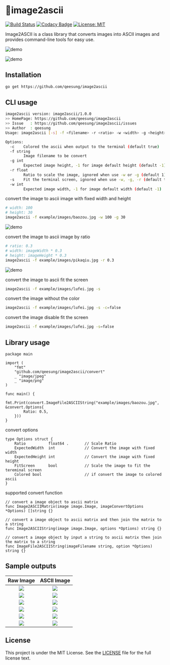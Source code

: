 # :foggy:image2ascii

[![Build Status](https://travis-ci.org/qeesung/image2ascii.svg?branch=master)](https://travis-ci.org/qeesung/image2ascii)
[![Codacy Badge](https://api.codacy.com/project/badge/Grade/71a3059b49274dde9d81d58cedd80962)](https://app.codacy.com/app/qeesung/image2ascii?utm_source=github.com&utm_medium=referral&utm_content=qeesung/image2ascii&utm_campaign=Badge_Grade_Dashboard)
[![License: MIT](https://img.shields.io/badge/License-MIT-yellow.svg)](https://opensource.org/licenses/MIT)

Image2ASCII is a class library that converts images into ASCII images and provides command-line tools for easy use.

![demo](https://github.com/qeesung/image2ascii/blob/master/example/images/lufei.gif?raw=true)


![demo](https://github.com/qeesung/image2ascii/blob/master/example/images/baozou.gif?raw=true)


## Installation

```bash
go get https://github.com/qeesung/image2ascii
```

## CLI usage

```bash
image2ascii version: image2ascii/1.0.0
>> HomePage: https://github.com/qeesung/image2ascii
>> Issue   : https://github.com/qeesung/image2ascii/issues
>> Author  : qeesung
Usage: image2ascii [-s] -f <filename> -r <ratio> -w <width> -g <height>

Options:
  -c    Colored the ascii when output to the terminal (default true)
  -f string
        Image filename to be convert
  -g int
        Expected image height, -1 for image default height (default -1)
  -r float
        Ratio to scale the image, ignored when use -w or -g (default 1)
  -s    Fit the terminal screen, ignored when use -w, -g, -r (default true)
  -w int
        Expected image width, -1 for image default width (default -1)
```

convert the image to ascii image with fixed width and height

```bash
# width: 100
# height: 30
image2ascii -f example/images/baozou.jpg -w 100 -g 30
```
![demo](https://github.com/qeesung/image2ascii/blob/master/example/images/pikaqiu.gif?raw=true)


convert the image to ascii image by ratio
```bash
# ratio: 0.3
# width: imageWidth * 0.3
# height: imageHeight * 0.3
image2ascii -f example/images/pikaqiu.jpg -r 0.3
```
![demo](https://github.com/qeesung/image2ascii/blob/master/example/images/pikaqiu.gif?raw=true)


convert the image to ascii fit the screen
```bash
image2ascii -f example/images/lufei.jpg -s
```

convert the image without the color
```bash
image2ascii -f example/images/lufei.jpg -s -c=false
```

convert the image disable fit the screen
```bash
image2ascii -f example/images/lufei.jpg -s=false
```

## Library usage

```golang
package main

import (
	"fmt"
	"github.com/qeesung/image2ascii/convert"
	_ "image/jpeg"
	_ "image/png"
)

func main() {
	fmt.Print(convert.ImageFile2ASCIIString("example/images/baozou.jpg", &convert.Options{
		Ratio: 0.5,
	}))
}
```

convert options

```golang
type Options struct {
	Ratio          float64 .       // Scale Ratio
	ExpectedWidth  int             // Convert the image with fixed width
	ExpectedHeight int             // Convert the image with fixed height
	FitScreen      bool            // Scale the image to fit the tereminal screen
	Colored bool                   // if convert the image to colored ascii
}
```

supported convert function
```golang
// convert a image object to ascii matrix
func Image2ASCIIMatrix(image image.Image, imageConvertOptions *Options) []string {}

// convert a image object to ascii matrix and then join the matrix to a string
func Image2ASCIIString(image image.Image, options *Options) string {}

// convert a image object by input a string to ascii matrix then join the matrix to a string
func ImageFile2ASCIIString(imageFilename string, option *Options) string {}
```



## Sample outputs

| Raw Image                                                                                       | ASCII Image                                                                                                |
|:-----------------------------------------------------------------------------------------------:|:----------------------------------------------------------------------------------------------------------:|
| ![](https://raw.githubusercontent.com/qeesung/image2ascii/master/example/images/lufei.jpg)      | ![](https://raw.githubusercontent.com/qeesung/image2ascii/master/example/images/lufei_ascii.png)           |
| ![](https://raw.githubusercontent.com/qeesung/image2ascii/master/example/images/lufei.jpg)      | ![](https://raw.githubusercontent.com/qeesung/image2ascii/master/example/images/lufei_ascii_colored.png)   |
| ![](https://raw.githubusercontent.com/qeesung/image2ascii/master/example/images/pikaqiu.jpeg)   | ![](https://raw.githubusercontent.com/qeesung/image2ascii/master/example/images/pikaqiu_ascii.png)         |
| ![](https://raw.githubusercontent.com/qeesung/image2ascii/master/example/images/pikaqiu.jpeg)   | ![](https://raw.githubusercontent.com/qeesung/image2ascii/master/example/images/pikaqiu_ascii_colored.png) |
| ![](https://raw.githubusercontent.com/qeesung/image2ascii/master/example/images/baozou.jpg)     | ![](https://raw.githubusercontent.com/qeesung/image2ascii/master/example/images/baozou_ascii.png)          |
| ![](https://raw.githubusercontent.com/qeesung/image2ascii/master/example/images/baozou.jpg)     | ![](https://raw.githubusercontent.com/qeesung/image2ascii/master/example/images/baozou_ascii_colored.png)  |


## License

This project is under the MIT License. See the [LICENSE](https://github.com/qeesung/image2ascii/blob/master/LICENSE) file for the full license text.
